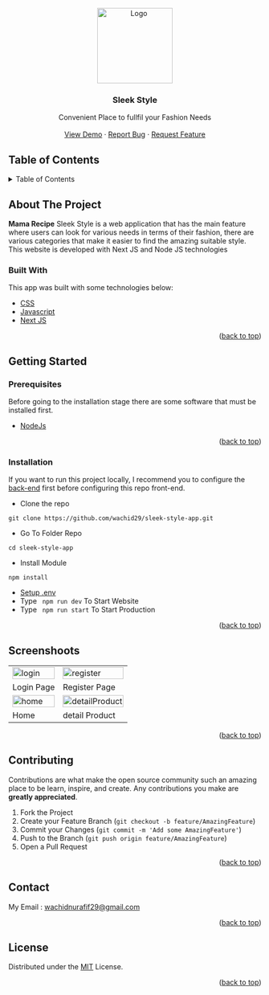 <div id="top"></div>

<!-- PROJECT LOGO -->
<br />
<div align="center">
  <a href="https://github.com/wachid29/mockup-web-app">
    <img src="https://res.cloudinary.com/dhdngrjzr/image/upload/v1664435567/profile-user/meiwzely7aqlvtdgwehj.png" alt="Logo" width="150px">
  </a>

  <h3 align="center">Sleek Style</h3>

  <p align="center">
    Convenient Place to fullfil your Fashion Needs
    <br />
    <br />
    <a href=https://mockup-web-app-wachid.vercel.app/>View Demo</a>
    ·
    <a href="https://github.com/wachid29/sleek-style-app/issues">Report Bug</a>
    ·
    <a href="https://github.com/wachid29/sleek-style-app/issues">Request Feature</a>
  </p>
</div>

<!-- TABLE OF CONTENTS -->

## Table of Contents

<details>
  <summary>Table of Contents</summary>
  <ol>
    <li>
      <a href="#about-the-project">About The Project</a>
      <ul>
        <li><a href="#built-with">Built With</a></li>
      </ul>
    </li>
    <li>
      <a href="#getting-started">Getting Started</a>
      <ul>
        <li><a href="#prerequisites">Prerequisites</a></li>
        <li><a href="#installation">Installation</a></li>
        <li><a href="#setup-env-example">Setup .env example</a></li>
      </ul>
    </li>
    <li><a href="#screenshoots">Screenshots</a></li>
    <li><a href="#contributing">Contributing</a></li>
    <li><a href="#related-project">Related Project</a></li>
    <li><a href="#contact">Contact</a></li>
    <li><a href="#license">License</a></li>
  </ol>
</details>

<!-- ABOUT THE PROJECT -->

## About The Project

**Mama Recipe** Sleek Style is a web application that has the main feature where users can look for various needs in terms of their fashion, 
there are various categories that make it easier to find the amazing suitable style. This website is developed with  Next JS and Node JS technologies

### Built With

This app was built with some technologies below:

- [CSS](https://developer.mozilla.org/en-US/docs/Web/CSS)
- [Javascript](https://www.javascript.com/)
- [Next JS](https://nextjs.org/)

<p align="right">(<a href="#top">back to top</a>)</p>

<!-- GETTING STARTED -->

## Getting Started

### Prerequisites

Before going to the installation stage there are some software that must be installed first.

- [NodeJs](https://nodejs.org/en/download/)

<p align="right">(<a href="#top">back to top</a>)</p>

### Installation

If you want to run this project locally, I recommend you to configure the [back-end](https://github.com/fandipras7/foodRecipeApi) first before configuring this repo front-end.

- Clone the repo

```
git clone https://github.com/wachid29/sleek-style-app.git
```

- Go To Folder Repo

```
cd sleek-style-app
```

- Install Module

```
npm install
```

- <a href="#setup-env">Setup .env</a>
- Type ` npm run dev` To Start Website
- Type ` npm run start` To Start Production

<p align="right">(<a href="#top">back to top</a>)</p>

## Screenshoots

<p align="center" display=flex>
   
<table>
 
  <tr>
    <td><image src="https://res.cloudinary.com/dhdngrjzr/image/upload/v1664435586/profile-user/qptozagnftglsmkp1cnb.png" alt="login" width=100%></td>
    <td><image src="https://res.cloudinary.com/dhdngrjzr/image/upload/v1664435599/profile-user/d4jpbm6hpgc9x8bynvze.png" alt="register" width=100%/></td>
  </tr>
   <tr>
    <td>Login Page</td>
    <td>Register Page</td>
  </tr>
  <tr>
    <td><image src="https://res.cloudinary.com/dhdngrjzr/image/upload/v1664435679/profile-user/appcoxmtetljuhxmcfan.jpg" alt="home" width=100%></td>
    <td><image src="https://res.cloudinary.com/dhdngrjzr/image/upload/v1664435708/profile-user/krqrx80djoylju5bdsea.jpg" alt="detailProduct" width=100%/></td>
  </tr>
  <tr>
    <td>Home</td>
    <td>detail Product</td>
  </tr>
</table>
      
</p>
<p align="right">(<a href="#top">back to top</a>)</p>

## Contributing

Contributions are what make the open source community such an amazing place to be learn, inspire, and create. Any contributions you make are **greatly appreciated**.

1. Fork the Project
2. Create your Feature Branch (`git checkout -b feature/AmazingFeature`)
3. Commit your Changes (`git commit -m 'Add some AmazingFeature'`)
4. Push to the Branch (`git push origin feature/AmazingFeature`)
5. Open a Pull Request


<p align="right">(<a href="#top">back to top</a>)</p>

## Contact

My Email : wachidnurafif29@gmail.com

<p align="right">(<a href="#top">back to top</a>)</p>

## License

Distributed under the [MIT](/LICENSE) License.

<p align="right">(<a href="#top">back to top</a>)</p>
